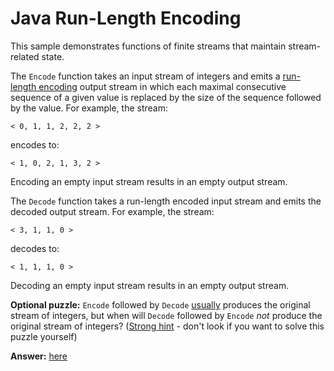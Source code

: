 # Java Run-Length Encoding

This sample demonstrates functions of finite streams that maintain stream-related state.

The `Encode` function takes an input stream of integers and emits 
a [run-length encoding](https://en.wikipedia.org/wiki/Run-length_encoding)
output stream in which each maximal consecutive sequence of a given value is replaced
by the size of the sequence followed by the value.
For example, the stream:
```
< 0, 1, 1, 2, 2, 2 >

```
encodes to:
```
< 1, 0, 2, 1, 3, 2 >

```
Encoding an empty input stream results in an empty output stream.

The `Decode` function takes a run-length encoded input stream and emits the decoded output stream.
For example, the stream:
```
< 3, 1, 1, 0 >

```
decodes to:
```
< 1, 1, 1, 0 >

```
Decoding an empty input stream results in an empty output stream.


**Optional puzzle:** `Encode` followed by `Decode` [usually](./.answers/.EDGE_CASES.md) produces the original stream of integers, but when will
`Decode` followed by `Encode` _not_ produce the original stream of integers? ([Strong hint](decode/src/test/java/functions/DecodeTests.java) - don't look if you want to solve this puzzle yourself)

**Answer:** [here](./.answers/.ANSWER1.md) 
